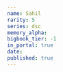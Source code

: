 ```yaml
---
name: Sahil
rarity: 5
series: dsc
memory_alpha:
bigbook_tier: -1
in_portal: true
date:
published: true
---
```



